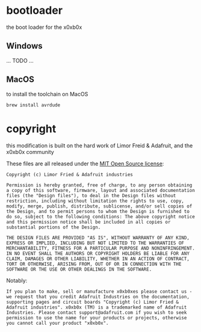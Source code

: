 # bootloader
the boot loader for the x0xb0x

## Windows

... TODO ...


## MacOS

to install the toolchain on MacOS

```
brew install avrdude
```

# copyright

this modification is built on the hard work of Limor Freid & Adafruit, and the x0xb0x community

These files are all released under the [MIT Open Source license](http://en.wikipedia.org/wiki/MIT_License):

```
Copyright (c) Limor Fried & Adafruit industries

Permission is hereby granted, free of charge, to any person obtaining a copy of this software, firmware, layout and associated documentation files (the "Design files"), to deal in the Design files without restriction, including without limitation the rights to use, copy, modify, merge, publish, distribute, sublicense, and/or sell copies of the Design, and to permit persons to whom the Design is furnished to do so, subject to the following conditions: The above copyright notice and this permission notice shall be included in all copies or substantial portions of the Design.

THE DESIGN FILES ARE PROVIDED "AS IS", WITHOUT WARRANTY OF ANY KIND, EXPRESS OR IMPLIED, INCLUDING BUT NOT LIMITED TO THE WARRANTIES OF MERCHANTABILITY, FITNESS FOR A PARTICULAR PURPOSE AND NONINFRINGEMENT. IN NO EVENT SHALL THE AUTHORS OR COPYRIGHT HOLDERS BE LIABLE FOR ANY CLAIM, DAMAGES OR OTHER LIABILITY, WHETHER IN AN ACTION OF CONTRACT, TORT OR OTHERWISE, ARISING FROM, OUT OF OR IN CONNECTION WITH THE SOFTWARE OR THE USE OR OTHER DEALINGS IN THE SOFTWARE.
```

Notably:
```
If you plan to make, sell or manufacture x0xb0xes please contact us - we request that you credit Adafruit Industries on the documentation, supporting pages and circuit boards "Copyright (c) Limor Fried & Adafruit industries". x0xb0x (TM) is a trademarked name of Adafruit Industries. Please contact support@adafruit.com if you wish to seek permission to use the name for your products or projects, otherwise you cannot call your product "x0xb0x".
```

